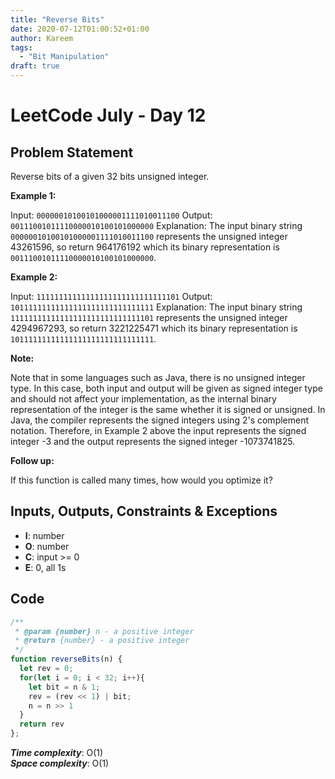 ```yaml
---
title: "Reverse Bits"
date: 2020-07-12T01:00:52+01:00
author: Kareem
tags:
  - "Bit Manipulation"
draft: true
---
```


<!-- LeetCode month and day here -->
# LeetCode July - Day 12

## Problem Statement

Reverse bits of a given 32 bits unsigned integer.

**Example 1:**

Input: `00000010100101000001111010011100`
Output: `00111001011110000010100101000000`
Explanation: The input binary string `00000010100101000001111010011100` represents the unsigned integer 43261596, so return 964176192 which its binary representation is `00111001011110000010100101000000`.

**Example 2:**

Input: `11111111111111111111111111111101`
Output: `10111111111111111111111111111111`
Explanation: The input binary string `11111111111111111111111111111101` represents the unsigned integer 4294967293, so return 3221225471 which its binary representation is `10111111111111111111111111111111`.
 

**Note:**

Note that in some languages such as Java, there is no unsigned integer type. In this case, both input and output will be given as signed integer type and should not affect your implementation, as the internal binary representation of the integer is the same whether it is signed or unsigned.
In Java, the compiler represents the signed integers using 2's complement notation. Therefore, in Example 2 above the input represents the signed integer -3 and the output represents the signed integer -1073741825.

**Follow up:**

If this function is called many times, how would you optimize it?


## Inputs, Outputs, Constraints & Exceptions
- **I**: number
- **O**: number
- **C**: input >= 0
- **E**: 0, all 1s


## Code

```js
/**
 * @param {number} n - a positive integer
 * @return {number} - a positive integer
 */
function reverseBits(n) {
  let rev = 0;
  for(let i = 0; i < 32; i++){
    let bit = n & 1;
    rev = (rev << 1) | bit;
    n = n >> 1
  }
  return rev
};
```

**_Time complexity_**: O(1) \
**_Space complexity_**: O(1)